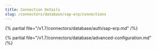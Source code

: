 ```yaml
---
title: Connection Details
slug: /connectors/database/sap-erp/connections
---
```


{% partial file="/v1.7/connectors/database/auth/sap-erp.md" /%}

{% partial file="/v1.7/connectors/database/advanced-configuration.md" /%}